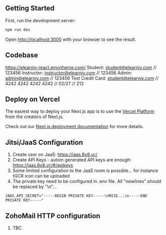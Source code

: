 ## Getting Started

First, run the development server:

```bash
npm run dev
```

Open [http://localhost:3000](http://localhost:3000) with your browser to see the result.

## Codebase

https://elearniv-react.envytheme.com/
Student: student@elearniv.com // 123456
Instructor: instructor@elearniv.com // 123456
Admin: admin@elearniv.com // 123456
Test Credit Card: student@elearniv.com // 4242 4242 4242 4242 // 02/27 // 212

## Deploy on Vercel

The easiest way to deploy your Next.js app is to use the [Vercel Platform](https://vercel.com/new?utm_medium=default-template&filter=next.js&utm_source=create-next-app&utm_campaign=create-next-app-readme) from the creators of Next.js.

Check out our [Next.js deployment documentation](https://nextjs.org/docs/deployment) for more details.

## Jitsi/JaaS Configuration

1. Create user on JaaS: https://jaas.8x8.vc/
2. Create API Keys - autom generated API keys are enough: https://jaas.8x8.vc/#/apikeys
3. Some limited configuration to the JaaS room is possible... for instance tGCR icon can be uploaded
4. The private key need to be configured in .env file. All "newlines" should be replaced by "\n"...

```
JAAS_API_SECRET="-----BEGIN PRIVATE KEY-----\nMIIE...\n-----END PRIVATE KEY-----"
```

## ZohoMail HTTP configuration

1. TBC
